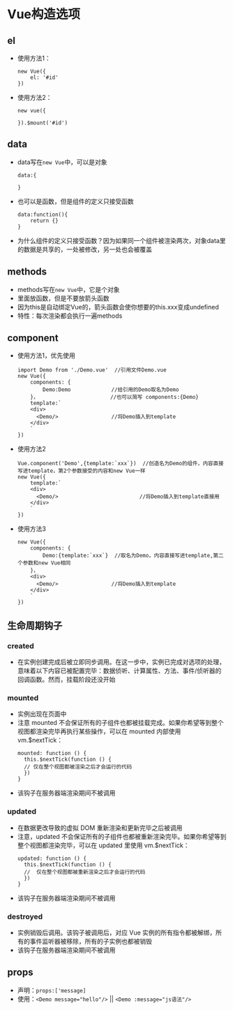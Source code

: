 # Vue构造选项

## el
- 使用方法1：
  ``````
  new Vue({
      el: '#id'
  })
  ``````
- 使用方法2：
  ``````
  new vue({

  }).$mount('#id')
  ``````

## data
- data写在`new Vue`中，可以是对象
  ``````
  data:{

  }
  ``````
- 也可以是函数，但是组件的定义只接受函数
  ``````
  data:function(){
      return {}
  }
  ``````
- 为什么组件的定义只接受函数？因为如果同一个组件被渲染两次，对象data里的数据是共享的，一处被修改，另一处也会被覆盖

## methods
- methods写在`new Vue`中，它是个对象
- 里面放函数，但是不要放箭头函数
- 因为this是自动绑定Vue的，箭头函数会使你想要的this.xxx变成undefined
- 特性：每次渲染都会执行一遍methods

## component
- 使用方法1，优先使用
  ``````
  import Demo from './Demo.vue'  //引用文件Demo.vue
  new Vue({
      components: {
          Demo:Demo             //给引用的Demo取名为Demo
      }，                       //也可以简写 components:{Demo}
      template:`
      <div>
        <Demo/>                 //将Demo插入到template
      </div>
      `                        
  })
  ``````
- 使用方法2
  ``````
  Vue.component('Demo',{template:`xxx`})  //创造名为Demo的组件，内容直接写进template，第2个参数接受的内容和new Vue一样
  new Vue({                   
      template:`
      <div>
        <Demo/>                          //将Demo插入到template直接用
      </div>
      `                        
  })
  ``````
- 使用方法3
  ``````
  new Vue({
      components: {
          Demo:{template:`xxx`}  //取名为Demo，内容直接写进template,第二个参数和new Vue相同     
      }，                       
      <div>
        <Demo/>                 //将Demo插入到template
      </div>
      `                        
  })
  ``````

## 生命周期钩子
### created
- 在实例创建完成后被立即同步调用。在这一步中，实例已完成对选项的处理，意味着以下内容已被配置完毕：数据侦听、计算属性、方法、事件/侦听器的回调函数。然而，挂载阶段还没开始
### mounted
- 实例出现在页面中
- 注意 mounted 不会保证所有的子组件也都被挂载完成。如果你希望等到整个视图都渲染完毕再执行某些操作，可以在 mounted 内部使用 vm.$nextTick：
  ``````
  mounted: function () {
    this.$nextTick(function () {
    // 仅在整个视图都被渲染之后才会运行的代码
    })
  }
  ``````
- 该钩子在服务器端渲染期间不被调用
### updated
- 在数据更改导致的虚拟 DOM 重新渲染和更新完毕之后被调用
- 注意，updated 不会保证所有的子组件也都被重新渲染完毕。如果你希望等到整个视图都渲染完毕，可以在 updated 里使用 vm.$nextTick：
  ``````
  updated: function () {
    this.$nextTick(function () {
    //  仅在整个视图都被重新渲染之后才会运行的代码     
    })
  }
  ``````
- 该钩子在服务器端渲染期间不被调用
### destroyed
- 实例销毁后调用。该钩子被调用后，对应 Vue 实例的所有指令都被解绑，所有的事件监听器被移除，所有的子实例也都被销毁
- 该钩子在服务器端渲染期间不被调用

## props
- 声明：`props:['message]`
- 使用：`<Demo message="hello"/>` || `<Demo :message="js语法"/>`
